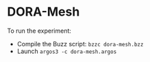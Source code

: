 # DORA-Mesh

To run the experiment:

- Compile the Buzz script: `bzzc dora-mesh.bzz`
- Launch `argos3 -c dora-mesh.argos`
